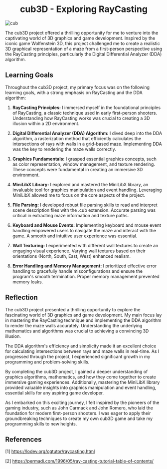 
<h1 align="center">cub3D - Exploring RayCasting </h1>

![cub](https://github.com/alexhmball/cub3D/blob/master/cub3d_walking.gif)

The cub3D project offered a thrilling opportunity for me to venture into the captivating world of 3D graphics and game development. Inspired by the iconic game Wolfenstein 3D, this project challenged me to create a realistic 3D graphical representation of a maze from a first-person perspective using the RayCasting principles, particularly the Digital Differential Analyzer (DDA) algorithm.

## Learning Goals
Throughout the cub3D project, my primary focus was on the following learning goals, with a strong emphasis on RayCasting and the DDA algorithm:

1. **RayCasting Principles:** I immersed myself in the foundational principles of RayCasting, a classic technique used in early first-person shooters. Understanding how RayCasting works was crucial to creating a 3D illusion within a 2D environment.

2. **Digital Differential Analyzer (DDA) Algorithm:** I dived deep into the DDA algorithm, a rasterization method that efficiently calculates the intersections of rays with walls in a grid-based maze. Implementing DDA was the key to rendering the maze walls correctly.

3. **Graphics Fundamentals:** I grasped essential graphics concepts, such as color representation, window management, and texture rendering. These concepts were fundamental in creating an immersive 3D environment.

4. **MiniLibX Library:** I explored and mastered the MiniLibX library, an invaluable tool for graphics manipulation and event handling. Leveraging MiniLibX allowed me to focus on the core aspects of the project.

5. **File Parsing:** I developed robust file parsing skills to read and interpret scene description files with the .cub extension. Accurate parsing was critical in extracting maze information and texture paths.

6. **Keyboard and Mouse Events:** Implementing keyboard and mouse event handling empowered users to navigate the maze and interact with the game. A smooth and intuitive user experience was essential.

7. **Wall Texturing:** I experimented with different wall textures to create an engaging visual experience. Varying wall textures based on their orientations (North, South, East, West) enhanced realism.

8. **Error Handling and Memory Management:** I prioritized effective error handling to gracefully handle misconfigurations and ensure the program's smooth termination. Proper memory management prevented memory leaks.

## Reflection
The cub3D project presented a thrilling opportunity to explore the fascinating world of 3D graphics and game development. My main focus lay in mastering the RayCasting technique and implementing the DDA algorithm to render the maze walls accurately. Understanding the underlying mathematics and algorithms was crucial to achieving a convincing 3D illusion.

The DDA algorithm's efficiency and simplicity made it an excellent choice for calculating intersections between rays and maze walls in real-time. As I progressed through the project, I experienced significant growth in my programming and problem-solving skills.

By completing the cub3D project, I gained a deeper understanding of graphics algorithms, mathematics, and how they come together to create immersive gaming experiences. Additionally, mastering the MiniLibX library provided valuable insights into graphics manipulation and event handling, essential skills for any aspiring game developer.

As I embarked on this exciting journey, I felt inspired by the pioneers of the gaming industry, such as John Carmack and John Romero, who laid the foundation for modern first-person shooters. I was eager to apply their groundbreaking techniques to create my own cub3D game and take my programming skills to new heights.

## References

[1] <https://lodev.org/cgtutor/raycasting.html>

[2] <https://permadi.com/1996/05/ray-casting-tutorial-table-of-contents/>
